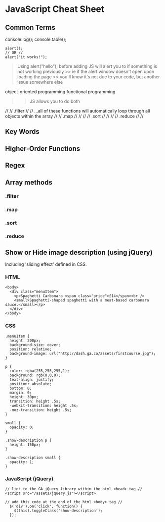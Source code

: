 # JavaScript Cheat Sheet

## Common Terms
console.log();
console.table();

```
alert();
// OR //
alert("it works!");
```
> Using alert("hello"); before adding JS will alert you to if something is not working previously >> ie if the alert window doesn't open upon loading the page >> you'll know it's not due to your code, but another issue somewhere else

object-oriented programming
functional programming
>> JS allows you to do both

// // .filter                   // // ...all of these functions will automatically loop through all objects within the array
// // .map                      // //
// // .sort                     // //
// // .reduce                   // //


## Key Words

## Higher-Order Functions

## Regex

## Array methods

### .filter

### .map

### .sort

### .reduce

## Show or Hide image description (using jQuery)
Including 'sliding effect' defined in CSS.

### HTML
```
<body>
  <div class="menuItem">
    <p>Spaghetti Carbonara <span class="price">£14</span><br />
    <small>Spaghetti-shaped spaghetti with a meat-based carbonara sauce.</small></p>
  </div>
</body>
```

### CSS
```
.menuItem {
  height: 200px;
  background-size: cover;
  position: relative;
  background-image: url("http://dash.ga.co/assets/firstcourse.jpg");
}

p {
  color: rgba(255,255,255,1);
  background: rgb(0,0,0);
  text-align: justify;
  position: absolute;
  bottom: 0;
  margin: 0;
  height: 30px;
  transition: height .5s;
  -webkit-transition: height .5s;
  -moz-transition: height .5s;
}

small {
  opacity: 0;
}

.show-description p {
  height: 150px;
}

.show-description small {
  opacity: 1;
}
```

### JavaScript (jQuery)
```
// link to the GA jQuery library within the html <head> tag //
<script src="/assets/jquery.js"></script>

// add this code at the end of the html <body> tag //
  $('div').on('click', function() {
    $(this).toggleClass('show-description');
  });
```
